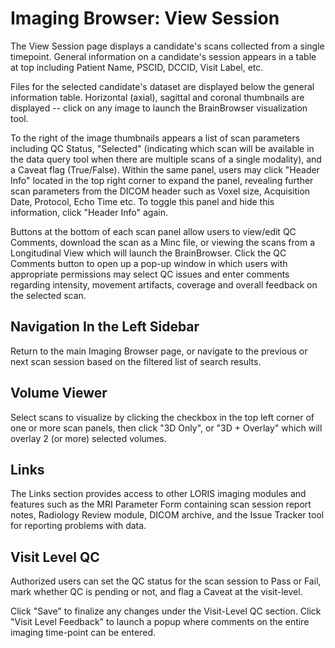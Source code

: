 # Imaging Browser: View Session

The View Session page displays a candidate's scans collected from
a single timepoint.  General information on a candidate's session
appears in a table at top including Patient Name, PSCID, DCCID,
Visit Label, etc.

Files for the selected candidate's dataset are displayed below the
general information table. Horizontal (axial), sagittal and coronal
thumbnails are displayed -- click on any image to launch the
BrainBrowser visualization tool.

To the right of the image thumbnails appears a list of scan parameters
including QC Status, "Selected" (indicating which scan will be
available in the data query tool when there are multiple scans of
a single modality), and a Caveat flag (True/False). Within the same
panel, users may click "Header Info" located in the top right corner
to expand the panel, revealing further scan parameters from the
DICOM header such as Voxel size, Acquisition Date, Protocol, Echo
Time etc. To toggle this panel and hide this information, click
"Header Info" again.

Buttons at the bottom of each scan panel allow users to view/edit
QC Comments, download the scan as a Minc file, or viewing the scans
from a Longitudinal View which will launch the BrainBrowser. Click
the QC Comments button to open up a pop-up window in which users
with appropriate permissions may select QC issues and enter comments
regarding intensity, movement artifacts, coverage and overall
feedback on the selected scan.


## Navigation In the Left Sidebar

Return to the main Imaging Browser page, or navigate to the previous
or next scan session based on the filtered list of search results.

## Volume Viewer

Select scans to visualize by clicking the checkbox in the top left
corner of one or more scan panels, then click "3D Only", or "3D +
Overlay" which will overlay 2 (or more) selected volumes.

## Links

The Links section provides access to other LORIS imaging modules
and features such as the MRI Parameter Form containing scan session
report notes, Radiology Review module, DICOM archive, and the Issue
Tracker tool for reporting problems with data.

## Visit Level QC

Authorized users can set the QC status for the scan session to Pass
or Fail, mark whether QC is pending or not, and flag a Caveat at
the visit-level.

Click "Save" to finalize any changes under the Visit-Level QC
section. Click "Visit Level Feedback" to launch a popup where
comments on the entire imaging time-point can be entered.

